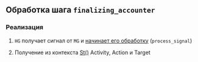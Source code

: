 ## Обработка шага `finalizing_accounter`

### Реализация

1. `HG` получает сигнал от `MG` и [начинает его обработку](../../machinegun/machinegun-signal-processing-workflow.md) (`process_signal`)

2. Получение из контекста [St()](docs/hellgate/meta/st.md) Activity, Action и Target
